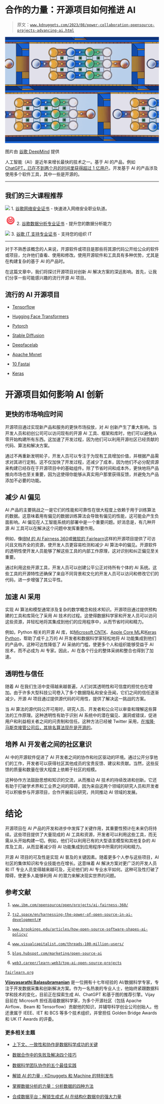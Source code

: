 # 合作的力量：开源项目如何推进 AI

> 原文：[`www.kdnuggets.com/2023/08/power-collaboration-opensource-projects-advancing-ai.html`](https://www.kdnuggets.com/2023/08/power-collaboration-opensource-projects-advancing-ai.html)

![合作的力量：开源项目如何推进 AI](img/1e0f3ff9e658c6d4621ab9ae573f257b.png)

图片由 [谷歌 DeepMind](https://www.pexels.com/photo/an-artist-s-illustration-of-artificial-intelligence-ai-this-image-was-inspired-by-ai-chip-design-and-computer-vision-it-was-created-by-champ-panupong-techawongthawon-as-part-of-the-vis-17483849/) 提供

人工智能（AI）是近年来增长最快的技术之一。基于 AI 的产品，例如 [ChatGPT，已在不到两个月的时间里获得超过 1 亿用户](https://www.visualcapitalist.com/threads-100-million-users/)。开发基于 AI 的产品涉及使用多个软件工具，其中一些是开源的。

* * *

## 我们的三大课程推荐

![](img/0244c01ba9267c002ef39d4907e0b8fb.png) 1\. [谷歌网络安全证书](https://www.kdnuggets.com/google-cybersecurity) - 快速进入网络安全职业轨道。

![](img/e225c49c3c91745821c8c0368bf04711.png) 2\. [谷歌数据分析专业证书](https://www.kdnuggets.com/google-data-analytics) - 提升您的数据分析能力

![](img/0244c01ba9267c002ef39d4907e0b8fb.png) 3\. [谷歌 IT 支持专业证书](https://www.kdnuggets.com/google-itsupport) - 支持您的组织 IT

* * *

对于不熟悉该概念的人来说，开源软件或项目是那些将其源代码公开给公众的软件或项目，允许他们查看、使用和修改。使用开源软件和工具具有多种优势，尤其是在构建复杂的基于 AI 的产品时。

在这篇文章中，我们将探讨开源项目对创新 AI 解决方案的深远影响。首先，让我们分享一些可能感兴趣的流行开源 AI 项目。

## 流行的 AI 开源项目

+   [Tensorflow](https://web3.career/learn-web3/top-ai-open-source-projects#1-tensorflow)

+   [Hugging Face Transformers](https://web3.career/learn-web3/top-ai-open-source-projects#2-hugging-face-transformers)

+   [Pytorch](https://web3.career/learn-web3/top-ai-open-source-projects#4-pytorch)

+   [Stable Diffusion](https://web3.career/learn-web3/top-ai-open-source-projects#6-stable-diffusion)

+   [Deepfacelab](https://web3.career/learn-web3/top-ai-open-source-projects#7-deepfacelab)

+   [Apache Mxnet](https://web3.career/learn-web3/top-ai-open-source-projects#9-apache-mxnet)

+   [10 Fastai](https://web3.career/learn-web3/top-ai-open-source-projects#10-fastai)

+   [Keras](https://web3.career/learn-web3/top-ai-open-source-projects#5-keras)

# 开源项目如何影响 AI 创新

## 更快的市场响应时间

开源项目通过实现新产品和服务的更快市场投放，对 AI 创新产生了重大影响。当开发人员和初创公司可以访问现有的开源 AI 工具、框架和库时，他们可以避免从零开始构建所有东西。这加速了开发过程，因为他们可以利用开源社区已经贡献的代码、算法和解决方案。

通过不再重新发明轮子，开发人员可以专注于为现有工具增加价值，并根据产品需求对其进行定制。这不仅加快了开发过程，还减少了成本，因为他们不必分配资源来构建已经存在于开源项目中的基础组件。除了节省时间和成本外，更快地将产品推向市场也至关重要，因为这使得你能够从真实用户那里获得反馈，并避免为产品添加不必要的功能。

## 减少 AI 偏见

AI 产品的主要挑战之一是它们的性能和可靠性在很大程度上依赖于用于训练算法的数据。这意味着用有偏见的数据训练算法会导致有偏见的性能，这可能会产生负面影响。AI 偏见在人工智能系统的部署中是一个重要问题。好消息是，有几种开源 AI 工具可以在解决这个问题中发挥重要作用。

例如，像[IBM 的 AI Fairness 360](https://www.ibm.com/opensource/open/projects/ai-fairness-360/)或[微软的 Fairlearn](https://fairlearn.org/)这样的开源项目提供了可访问且文档齐全的资源，使开发人员更容易检测和减少 AI 算法中的偏见。开源软件的透明性使开发人员能够了解这些工具的内部工作原理，这对识别和纠正偏见至关重要。

通过利用这些开源工具，开发人员可以创建公平公正对待所有个体的 AI 系统。这些工具的开源特性还确保了来自不同背景和文化的开发人员可以访问和修改它们的代码，进一步增强了其公平性。

## 加速 AI 采用

实现 AI 算法和模型通常涉及复杂的数学概念和技术知识。开源项目通过提供预构建的工具和库简化了采用 AI 技术的过程。这使得数据科学家和开发人员可以访问这些资源，并轻松地将其集成到他们的应用程序中，从而节省时间和精力。

例如，Python 相关的开源 AI 库，如[Microsoft CNTK](https://learn.microsoft.com/en-us/cognitive-toolkit/)、[Apple Core ML](https://developer.apple.com/documentation/coreml)和[Keras Python](https://keras.io/)，帮助了成千上万的 AI 开发者和数据科学家轻松地将 AI 功能集成到他们的产品中。这种可达性降低了 AI 采纳的门槛，使更多个人和组织能够受益于 AI 技术，而不必成为 AI 专家。因此，AI 在各个行业的整体采纳和整合也得到了加速。

## 透明性与信任

随着 AI 在我们生活中变得越来越普遍，人们对其透明性和可信度的担忧也在增加。由于许多大型科技公司卷入了多个数据隐私和安全丑闻，它们之间的信任逐渐减少。开源 AI 项目通过提供源代码的可用性，提供了解决这一挑战的方案。

当 AI 算法的源代码公开可用时，研究人员、开发者和公众可以审查和理解这些算法的工作原理。这种透明性有助于识别 AI 系统中的潜在偏见、漏洞或错误，促进用户和利益相关者之间的问责制和信任。这种方法已经被 Twitter 采用，[在埃隆·马斯克接管公司后，其排名算法现在是开源的](https://www.theverge.com/2023/3/31/23664849/twitter-releases-algorithm-musk-open-source)。

## 培养 AI 开发者之间的社区意识

AI 中的开源软件促进了 AI 开发者之间的协作和社区驱动的环境。通过公开分享他们的工作，开发者可以获得社区其他成员的宝贵反馈、建议和贡献。当然，这些反馈的质量和数量在很大程度上依赖于社区的规模。

这种协作方法鼓励思想和知识的交流，从而推动 AI 技术的持续改进和创新。它还有助于打破学术界和工业界之间的障碍，因为来自这两个领域的研究人员和开发者可以积极参与开源项目，合作开展前沿研究，共同推动 AI 领域的发展。

# 结论

开源项目在 AI 产品的开发和进步中发挥了关键作用，其重要性预计在未来仍将持续。这些项目提供了大量现成的 AI 工具和资源，开发者可以利用这些工具，而无需从头开始构建一切。例如，他们可以利用已有的大型语言模型和其他复杂的 AI 库及工具，从而显著减少将 AI 功能集成到应用程序中所需的时间和精力。

开源 AI 项目的可及性是实现 AI 普及的关键因素。随着更多个人参与这些项目，AI 社区的集体知识和专业技能也在增长。这意味着 AI 解决方案对更广泛的开发人员和 IT 专业人员变得越来越可及，无论他们的 AI 专业水平如何。这种可及性打破了障碍，使更多人能够利用 AI 的潜力来解决现实世界的问题。

## 参考文献

1.  [`www.ibm.com/opensource/open/projects/ai-fairness-360/`](https://www.ibm.com/opensource/open/projects/ai-fairness-360/)

1.  [`ts2.space/en/harnessing-the-power-of-open-source-in-ai-development/#`](https://ts2.space/en/harnessing-the-power-of-open-source-in-ai-development/#)

1.  [`www.brookings.edu/articles/how-open-source-software-shapes-ai-policy/`](https://www.brookings.edu/articles/how-open-source-software-shapes-ai-policy/)

1.  [`www.visualcapitalist.com/threads-100-million-users/`](https://www.visualcapitalist.com/threads-100-million-users/)

1.  [`blog.hubspot.com/marketing/open-source-ai`](https://blog.hubspot.com/marketing/open-source-ai)

1.  [`web3.career/learn-web3/top-ai-open-source-projects`](https://web3.career/learn-web3/top-ai-open-source-projects)

[`fairlearn.org`](https://fairlearn.org)

**[Vijayasarathi Balasubramanian](https://www.linkedin.com/in/vijayasarathib/)** 是一位拥有十七年经验的 AI/数据科学专家，专注于开发数据采集和创新解决方案。作为一名热衷的专业人士，他始终紧跟数据科学和技术的变化，目前正在探索生成 AI、ChatGPT 和基于图的推荐引擎。Vijay 目前在 Microsoft 担任高级数据科学家，为多个开源社区（包括 Apache Airflow、Beam 和 Tensorflow）贡献他的知识，并辅导科学创业公司创始人。他还隶属于 IEEE、IET 和 BCS 等多个技术组织，并曾担任 Golden Bridge Awards 和 UK IT Awards 的评委。

### 更多相关主题

+   [上下文、一致性和协作是数据科学成功的关键](https://www.kdnuggets.com/2022/01/context-consistency-collaboration-essential-data-science-success.html)

+   [数据合作中的失败及解决四个技巧](https://www.kdnuggets.com/2023/01/collaboration-fails-around-data-4-tips-fixing.html)

+   [数据科学团队协作的五个最佳实践](https://www.kdnuggets.com/2023/06/5-best-practices-data-science-team-collaboration.html)

+   [解锁 AI 的力量 - KDnuggets 和 Machine 的特别发布](https://www.kdnuggets.com/2023/07/mlm-unlock-power-ai-special-release-kdnuggets-machine-learning-mastery.html)

+   [掌握数据分析的力量：分析数据的四种方法](https://www.kdnuggets.com/2023/03/master-power-data-analytics-four-approaches-analyzing-data.html)

+   [合成数据平台：解锁生成式 AI 在结构化数据中的强大力量](https://www.kdnuggets.com/2023/07/synthetic-data-platforms-unlocking-power-generative-ai-structured-data.html)
